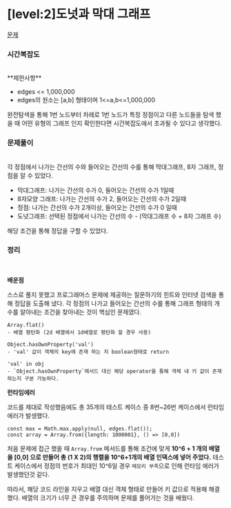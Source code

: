 # [level:2]도넛과 막대 그래프

[문제](https://school.programmers.co.kr/learn/courses/30/lessons/258711)

### 시간복잡도

<br>
**제한사항**

- edges <= 1,000,000
- edges의 원소는 [a,b] 형태이며 1<=a,b<=1,000,000

완전탐색을 통해 1번 노드부터 차례로 1번 노드가 특정 정점이고 다른 노드들을 탐색 했을 때 어떤 유형의 그래프 인지 확인한다면 시간복잡도에서 초과될 수 있다고 생각했다.

### 문제풀이

<br>
각 정점에서 나가는 간선의 수와 들어오는 간선의 수를 통해 막대그래프, 8자 그래프, 정점을 알 수 있었다.

- 막대그래프: 나가는 간선의 수가 0, 들어오는 간선의 수가 1일때
- 8자모양 그래프: 나가는 간선의 수가 2, 들어오는 간선의 수가 2일때
- 정점: 나가는 간선의 수가 2개이상, 들어오는 간선의 수가 0 일때
- 도넛그래프: 선택된 정점에서 나가는 간선의 수 - (막대그래프 수 + 8자 그래프 수)

해당 조건을 통해 정답을 구할 수 있었다.

### 정리

<br>

**배운점**

스스로 풀지 못했고 프로그래머스 문제에 제공하는 질문하기의 힌트와 인터넷 검색을 통해 정답을 도출해 냈다. 각 정점의 나가고 들어오는 간선의 수를 통해 그래프 형태의 개수를 알아내는 조건을 찾아내는 것이 핵심인 문제였다.

```
Array.flat()
- 배열 평탄화 (2d 배열에서 1d배열로 평탄화 할 경우 사용)
```

```
Object.hasOwnProperty('val')
- 'val' 값이 객체의 key에 존재 하는 지 boolean형태로 return
```

```
'val' in obj
- `Object.hasOwnProperty`메서드 대신 해당 operator을 통해 객체 내 키 값이 존재하는지 구분 가능하다.
```

**런타임에러**

코드를 제대로 작성했음에도 총 35개의 테스트 케이스 중 8번~26번 케이스에서 런타임 에러가 발생했다.

```
const max = Math.max.apply(null, edges.flat());
const array = Array.from({length: 1000001}, () => [0,0])
```

처음 문제에 접근 했을 때 `Array.from` 메서드를 통해 조건에 맞게 **10^6 + 1 개의 배열을 [0,0] 으로 만들어 총 (1 X 2)의 행렬을 10^6+1개의 배열 인덱스에 넣어 주었다.** 테스트 케이스에서 정점의 번호가 최대인 10^6일 경우 `메모리 부족`으로 인해 런타임 에러가 발생했던것 같다.

따라서, 해당 코드 라인을 지우고 배열 대신 객체 형태로 만들어 키 값으로 적용해 해결했다. 배열의 크기가 너무 큰 경우를 주의하며 문제를 풀어가는 것을 배웠다.
